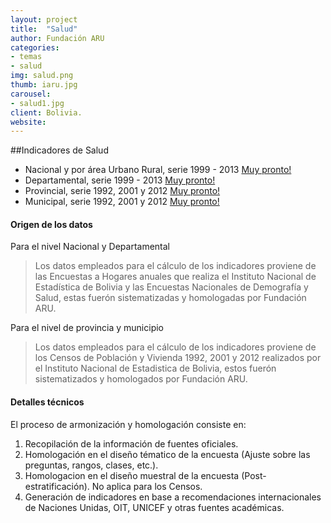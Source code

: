 ```yaml
---
layout: project
title:  "Salud"
author: Fundación ARU
categories:
- temas 
- salud
img: salud.png
thumb: iaru.jpg
carousel:
- salud1.jpg
client: Bolivia.
website: 
---
```

##Indicadores de Salud

* Nacional y por área Urbano Rural, serie 1999 - 2013 [Muy pronto!]()
* Departamental, serie 1999 - 2013 [Muy pronto!]()
* Provincial, serie 1992, 2001 y 2012 [Muy pronto!]() 
* Municipal, serie 1992, 2001 y 2012 [Muy pronto!]()

#### Origen de los datos

Para el nivel Nacional y Departamental 

> Los datos empleados para el cálculo de los indicadores proviene de las Encuestas a Hogares anuales que realiza el Instituto Nacional de Estadística de Bolivia y las Encuestas Nacionales de Demografía y Salud, estas fuerón sistematizadas y homologadas por Fundación ARU.

Para el nivel de provincia y municipio

> Los datos empleados para el cálculo de los indicadores proviene de los Censos de Población y Vivienda 1992, 2001 y 2012 realizados por el Instituto Nacional de Estadistica de Bolivia, estos fuerón sistematizados y homologados por Fundación ARU.

#### Detalles técnicos

El proceso de armonización y homologación consiste en:

1. Recopilación de la información de fuentes oficiales.
2. Homologación en el diseño tématico de la encuesta (Ajuste sobre las preguntas, rangos, clases, etc.).
3. Homologacion en el diseño muestral de la encuesta (Post-estratificación). No aplica para los Censos.
4. Generación de indicadores en base a recomendaciones internacionales de Naciones Unidas, OIT, UNICEF y otras fuentes académicas.